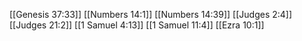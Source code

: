[[Genesis 37:33]]
[[Numbers 14:1]]
[[Numbers 14:39]]
[[Judges 2:4]]
[[Judges 21:2]]
[[1 Samuel 4:13]]
[[1 Samuel 11:4]]
[[Ezra 10:1]]
